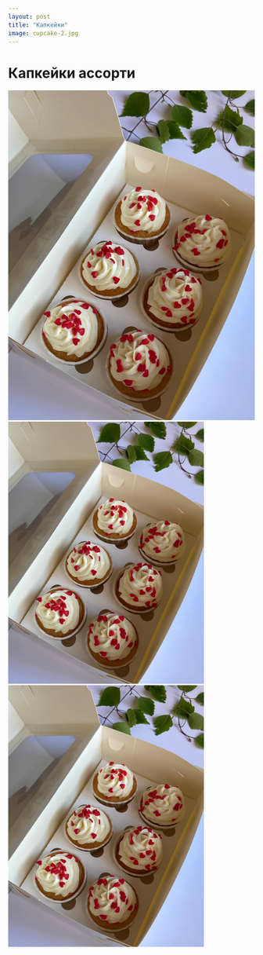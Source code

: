 ```yaml
---
layout: post
title: "Капкейки"
image: cupcake-2.jpg
---
```


# Капкейки ассорти 

![alt text](\assets\img\cupcake-1.jpg "Cupcake")
<img src="\assets\img\cupcake-1.jpg" alt="drawing" width="400"/><img src="\assets\img\cupcake-1.jpg" alt="drawing" width="400"/>